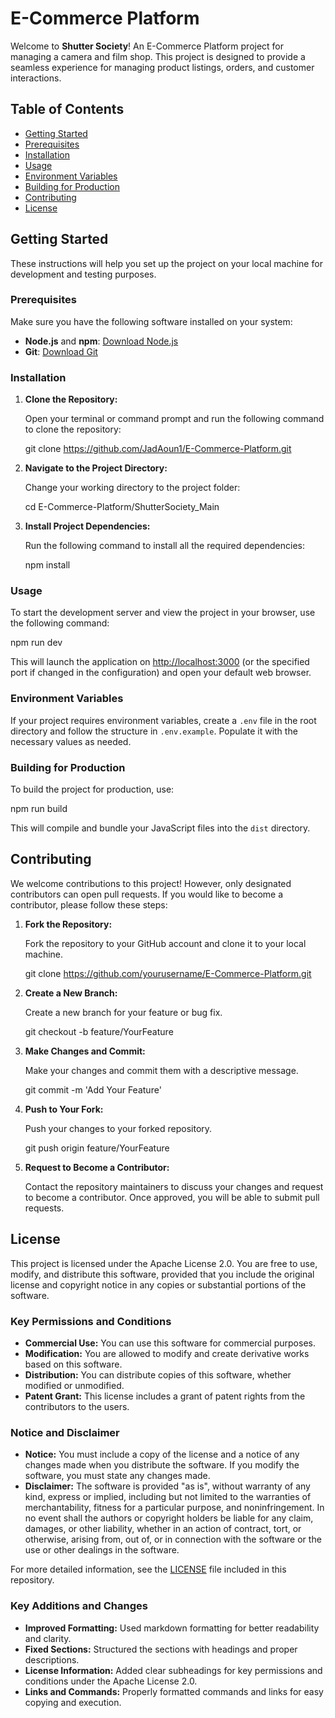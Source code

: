 
# E-Commerce Platform

Welcome to **Shutter Society**! An E-Commerce Platform project for managing a camera and film shop. This project is designed to provide a seamless experience for managing product listings, orders, and customer interactions.

## Table of Contents

- [Getting Started](#getting-started)
- [Prerequisites](#prerequisites)
- [Installation](#installation)
- [Usage](#usage)
- [Environment Variables](#environment-variables)
- [Building for Production](#building-for-production)
- [Contributing](#contributing)
- [License](#license)

## Getting Started

These instructions will help you set up the project on your local machine for development and testing purposes.

### Prerequisites

Make sure you have the following software installed on your system:

- **Node.js** and **npm**: [Download Node.js](https://nodejs.org/)
- **Git**: [Download Git](https://git-scm.com/)

### Installation

1. **Clone the Repository:**

   Open your terminal or command prompt and run the following command to clone the repository:

   git clone https://github.com/JadAoun1/E-Commerce-Platform.git

2. **Navigate to the Project Directory:**

   Change your working directory to the project folder:

   cd E-Commerce-Platform/ShutterSociety_Main

3. **Install Project Dependencies:**

   Run the following command to install all the required dependencies:

   npm install


### Usage

To start the development server and view the project in your browser, use the following command:

npm run dev


This will launch the application on [http://localhost:3000](http://localhost:3000) (or the specified port if changed in the configuration) and open your default web browser.

### Environment Variables

If your project requires environment variables, create a `.env` file in the root directory and follow the structure in `.env.example`. Populate it with the necessary values as needed.

### Building for Production

To build the project for production, use:

npm run build

This will compile and bundle your JavaScript files into the `dist` directory.

## Contributing

We welcome contributions to this project! However, only designated contributors can open pull requests. If you would like to become a contributor, please follow these steps:

1. **Fork the Repository:**

   Fork the repository to your GitHub account and clone it to your local machine.

   git clone https://github.com/yourusername/E-Commerce-Platform.git

2. **Create a New Branch:**

   Create a new branch for your feature or bug fix.

   git checkout -b feature/YourFeature

3. **Make Changes and Commit:**

   Make your changes and commit them with a descriptive message.

   git commit -m 'Add Your Feature'

4. **Push to Your Fork:**

   Push your changes to your forked repository.

   git push origin feature/YourFeature

5. **Request to Become a Contributor:**

   Contact the repository maintainers to discuss your changes and request to become a contributor. Once approved, you will be able to submit pull requests.

## License

This project is licensed under the Apache License 2.0. You are free to use, modify, and distribute this software, provided that you include the original license and copyright notice in any copies or substantial portions of the software.

### Key Permissions and Conditions

- **Commercial Use:** You can use this software for commercial purposes.
- **Modification:** You are allowed to modify and create derivative works based on this software.
- **Distribution:** You can distribute copies of this software, whether modified or unmodified.
- **Patent Grant:** This license includes a grant of patent rights from the contributors to the users.

### Notice and Disclaimer

- **Notice:** You must include a copy of the license and a notice of any changes made when you distribute the software. If you modify the software, you must state any changes made.
- **Disclaimer:** The software is provided "as is", without warranty of any kind, express or implied, including but not limited to the warranties of merchantability, fitness for a particular purpose, and noninfringement. In no event shall the authors or copyright holders be liable for any claim, damages, or other liability, whether in an action of contract, tort, or otherwise, arising from, out of, or in connection with the software or the use or other dealings in the software.

For more detailed information, see the [LICENSE](LICENSE) file included in this repository.


### Key Additions and Changes

- **Improved Formatting:** Used markdown formatting for better readability and clarity.
- **Fixed Sections:** Structured the sections with headings and proper descriptions.
- **License Information:** Added clear subheadings for key permissions and conditions under the Apache License 2.0.
- **Links and Commands:** Properly formatted commands and links for easy copying and execution.

